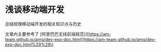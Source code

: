 # 浅谈移动端开发

总结梳理移动端开发的相关知识点与历史

文章内主要参考了 \[阿里巴巴无线前端规范\]\([https://am-team.github.io/amg/dev-exp-doc.html](https://am-team.github.io/amg/dev-exp-doc.html%29%29\)

